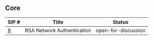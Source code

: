 ## Core

|                   SIP #                   |           Title            |       Status        |
| ----------------------------------------- | -------------------------- | ------------------- |
| [9](./sips/rsa_network_authentication.md) | RSA Network Authentication | open-for-discussion |
